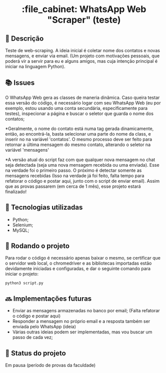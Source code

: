 <h1 align="center">:file_cabinet: WhatsApp Web "Scraper" (teste) </h1>

## :memo: Descrição
Teste de web-scraping. A ideia inicial é coletar nome dos contatos e novas mensagens, e enviar via email.
(Um projeto com motivações pessoais, que poderá vir a servir para eu e alguns amigos, mas cuja intenção principal é iniciar na linguagem Python).

## :books: Issues
O WhatsApp Web gera as classes de maneria dinâmica. Caso queira testar essa versão do código, é necessário logar com seu WhatsApp Web (eu por exemplo, estou usando uma conta secundária, especificamente para testes), inspecionar a página e buscar o seletor que guarda o nome dos contatos;

*Geralmente, o nome do contato está numa tag <span> gerada dinamicamente, então, ao encontrá-la, basta selecionar uma parte do nome da class, e inserir no na variável 'contatos'. O mesmo processo deve ser feito para retornar a última mensagem do mesmo contato, alterando o seletor na variável 'mensagens'

*A versão atual do script faz com que qualquer nova mensagem no chat seja detectada (seja uma nova mensagem recebida ou uma enviada). Esse na verdade foi o primeiro passo. O próximo é detectar somente as mensagens recebidas (Isso na verdade já foi feito, falta tempo para refatorar o código e postar aqui, junto com o script de enviar email). Assim que as provas passarem (em cerca de 1 mês), esse projeto estará finalizado!

## :wrench: Tecnologias utilizadas
* Python;
* Selenium;
* MySQL;

## :rocket: Rodando o projeto
Para rodar o código é necessário apenas baixar o mesmo, se certificar que o servidor web local, o chromedriver e as bibliotecas importadas estão devidamente iniciadas e configuradas, e dar o seguinte comando para iniciar o projeto:
```
python3 script.py
```

## :soon: Implementações futuras
* Enviar as mensagens armazenadas no banco por email; (Falta refatorar o código e postar aqui)
* Responder a mensagem no próprio email e a resposta também ser enviada pelo WhatsApp (ideia)
* Várias outras ideias podem ser implementadas, mas vou buscar um passo de cada vez;

## :dart: Status do projeto
Em pausa (período de provas da faculdade)

